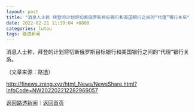 ```yaml
---
layout: post
title: "消息人士称 拜登的计划将切断俄罗斯目标银行和美国银行之间的“代理”银行关系"
date: 2022-02-21 11:39:04 +0800
categories: lutou
tags: 路透新闻
---
```

<p>消息人士称，拜登的计划将切断俄罗斯目标银行和美国银行之间的“代理”银行关系。</p><p class="em_media">（文章来源：路透）</p>

<http://finews.zning.xyz/html_News/NewsShare.html?infoCode=NW202202212282969057>

[返回路透新闻](//finews.withounder.com/category/lutou.html)｜[返回首页](//finews.withounder.com/)